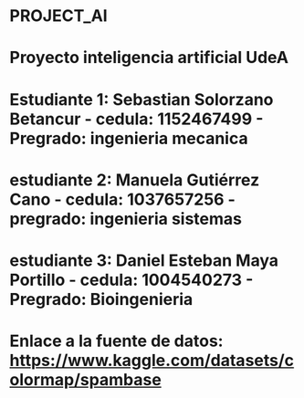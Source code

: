 # PROJECT_AI

# Proyecto inteligencia artificial UdeA

# Estudiante 1: Sebastian Solorzano Betancur - cedula: 1152467499 - Pregrado: ingenieria mecanica 
# estudiante 2: Manuela Gutiérrez Cano - cedula: 1037657256 - pregrado: ingenieria sistemas 
# estudiante 3: Daniel Esteban Maya Portillo - cedula: 1004540273 - Pregrado: Bioingenieria
# Enlace a la fuente de datos: https://www.kaggle.com/datasets/colormap/spambase
